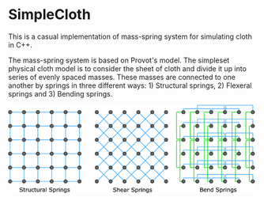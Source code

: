 # SimpleCloth
This is a casual implementation of mass-spring system for simulating cloth in C++. 

The mass-spring system is based on Provot's model. The simpleset physical cloth model is to consider the sheet of cloth and divide it up into series of evenly spaced masses. These masses are connected to one another by springs in three different ways: 1) Structural springs, 2) Flexeral springs and 3) Bending springs.
<center>
<img src="https://github.com/samanseifi/SimpleCloth/blob/main/springs_cloth.png" alt="drawing" width="750"/>
</center>
